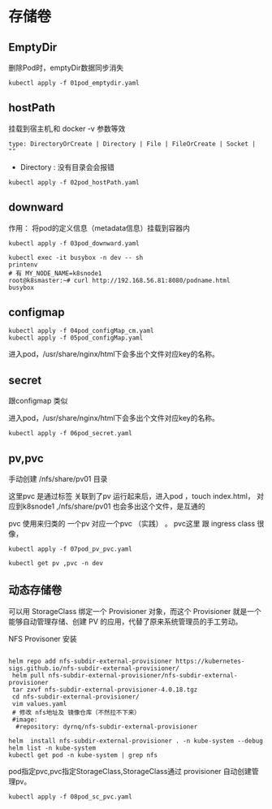 # 存储卷

## EmptyDir
删除Pod时，emptyDir数据同步消失
```shell
kubectl apply -f 01pod_emptydir.yaml
```

## hostPath

挂载到宿主机,和 docker -v 参数等效

`type: DirectoryOrCreate | Directory | File | FileOrCreate | Socket | ""`

- Directory : 没有目录会会报错

```shell
kubectl apply -f 02pod_hostPath.yaml
```


## downward

作用： 将pod的定义信息（metadata信息）挂载到容器内

```shell
kubectl apply -f 03pod_downward.yaml

kubectl exec -it busybox -n dev -- sh
printenv 
# 有 MY_NODE_NAME=k8snode1 
root@k8smaster:~# curl http://192.168.56.81:8080/podname.html
busybox
```

## configmap

```shell 
kubectl apply -f 04pod_configMap_cm.yaml
kubectl apply -f 05pod_configMap.yaml
```
进入pod，/usr/share/nginx/html下会多出个文件对应key的名称。


## secret

跟configmap 类似

进入pod，/usr/share/nginx/html下会多出个文件对应key的名称。

```shell 
kubectl apply -f 06pod_secret.yaml

```

## pv,pvc

手动创建 /nfs/share/pv01 目录

这里pvc 是通过标签 关联到了pv 运行起来后，进入pod ，touch index.html， 对应到k8snode1 ,/nfs/share/pv01 也会多出这个文件，是互通的

pvc 使用来归类的 一个pv 对应一个pvc （实践） 。 pvc这里 跟 ingress class 很像，


```shell
kubectl apply -f 07pod_pv_pvc.yaml

kubectl get pv ,pvc -n dev
```

## 动态存储卷

可以用 StorageClass 绑定一个 Provisioner 对象，而这个 Provisioner 就是一个能够自动管理存储、创建 PV 的应用，代替了原来系统管理员的手工劳动。


NFS Provisoner 安装
```shell 

helm repo add nfs-subdir-external-provisioner https://kubernetes-sigs.github.io/nfs-subdir-external-provisioner/
 helm pull nfs-subdir-external-provisioner/nfs-subdir-external-provisioner
 tar zxvf nfs-subdir-external-provisioner-4.0.18.tgz
 cd nfs-subdir-external-provisioner/
 vim values.yaml
 # 修改 nfs地址及 镜像仓库（不然拉不下来）
 #image:
  #repository: dyrnq/nfs-subdir-external-provisioner
  
helm  install nfs-subdir-external-provisioner . -n kube-system --debug
helm list -n kube-system
kubectl get pod -n kube-system | grep nfs

```

pod指定pvc,pvc指定StorageClass,StorageClass通过 provisioner 自动创建管理pv。

```shell 
kubectl apply -f 08pod_sc_pvc.yaml
```
